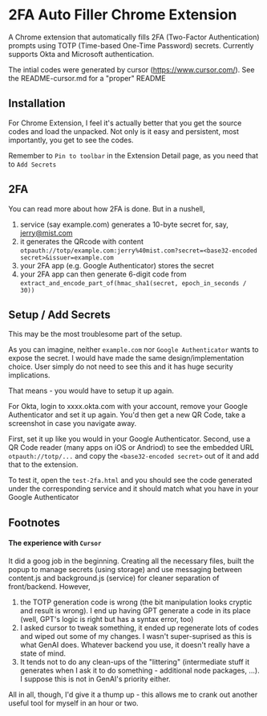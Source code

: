 # 2FA Auto Filler Chrome Extension

A Chrome extension that automatically fills 2FA (Two-Factor Authentication) prompts using TOTP (Time-based One-Time Password) secrets. Currently supports Okta and Microsoft authentication.

The intial codes were generated by cursor (https://www.cursor.com/). See the README-cursor.md for a "proper" README


## Installation

For Chrome Extension, I feel it's actually better that you get the source codes and load the unpacked.
Not only is it easy and persistent, most importantly, you get to see the codes.

Remember to `Pin to toolbar` in the Extension Detail page, as you need that to `Add Secrets`

## 2FA

You can read more about how 2FA is done. But in a nushell, 

1. service (say example.com) generates a 10-byte secret for, say, jerry@mist.com
2. it generates the QRcode with content `otpauth://totp/example.com:jerry%40mist.com?secret=<base32-encoded secret>&issuer=example.com`
3. your 2FA app (e.g. Google Authenticator) stores the secret
4. your 2FA app can then generate 6-digit code from `extract_and_encode_part_of(hmac_sha1(secret, epoch_in_seconds / 30))`


## Setup / Add Secrets

This may be the most troublesome part of the setup.

As you can imagine, neither `example.com` nor `Google Authenticator` wants to expose the secret. I would have made the same design/implementation choice. User simply do not need to see this and it has huge security implications.

That means - you would have to setup it up again.

For Okta, login to xxxx.okta.com with your account, remove your Google Authenticator and set it up again. You'd then get a new QR Code, take a screenshot in case you navigate away.

First, set it up like you would in your Google Authenticator.
Second, use a QR Code reader (many apps on iOS or Andriod) to see the embedded URL `otpauth://totp/...` and copy the `<base32-encoded secret>` out of it and add that to the extension.

To test it, open the `test-2fa.html` and you should see the code generated under the corresponding service and it should match what you have in your Google Authenticator

## Footnotes

#### The experience with `Cursor`
It did a goog job in the beginning. Creating all the necessary files, built the popup to manage secrets (using storage) and use messaging between content.js and background.js (service) for cleaner separation of front/backend. However,

1. the TOTP generation code is wrong (the bit manipulation looks cryptic and result is wrong). I end up having GPT generate a code in its place (well, GPT's logic is right but has a syntax error, too)
2. I asked cursor to tweak something, it ended up regenerate lots of codes and wiped out some of my changes. I wasn't super-suprised as this is what GenAI does. Whatever backend you use, it doesn't really have a state of mind.
3. It tends not to do any clean-ups of the "littering" (intermediate stuff it generates when I ask it to do something - additional node packages, ...). I suppose this is not in GenAI's priority either.

All in all, though, I'd give it a thump up - this allows me to crank out another useful tool for myself in an hour or two.
